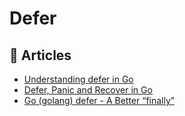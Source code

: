 # Defer

## 📕 Articles
- [Understanding defer in Go](https://www.digitalocean.com/community/tutorials/understanding-defer-in-go)
- [Defer, Panic and Recover in Go](https://medium.com/rungo/defer-panic-and-recover-in-go-689dfa7f8802)
- [Go (golang) defer - A Better “finally”](https://jeremybytes.blogspot.com/2021/01/go-golang-defer-making-sure-something.html)